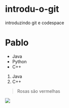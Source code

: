 # introdu-o-git
introduzindo git e codespace
# Pablo
* Java
* Python
* C++
1. Java
2. C++
 
 > Rosas são vermelhas

![](https://th.bing.com/th/id/R.167e120c7f75c1800ba7f4e9ef7b3c36?rik=gRuAcJ9eyBS8Ig&riu=http%3a%2f%2fwww.floreswiki.com%2fImagens%2framo-de-rosas-vermelhas.jpg&ehk=8eemfug8TU080OyIwY2rbPP8vhDbBQ3tJzyZPFhiZwE%3d&risl=&pid=ImgRaw&r=0)
